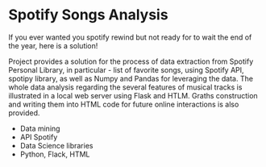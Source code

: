 # Spotify Songs Analysis

If you ever wanted you spotify rewind but not ready for to wait the end of the year, here is a solution!

Project provides a solution for the process of data extraction from Spotify Personal Library, in particular - list of favorite songs,
using Spotify API, spotipy library, as well as Numpy and Pandas for leveraging the data. 
The whole data analysis regarding the several features of musical tracks is illustrated in a local web server using Flask and HTLM. 
Graths construction and writing them into HTML code for future online interactions is also provided.

- Data mining
- API Spotify
- Data Science libraries
- Python, Flack, HTML

